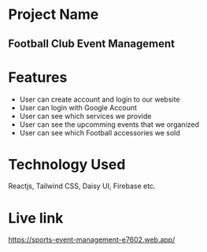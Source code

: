 # Project Name
## Football Club Event Management

# Features

* User can create account and login to our website
* User can login with Google Account
* User can see which services we provide
* User can see the upcomming events that we organized
* User can see which Football accessories we sold

# Technology Used
Reactjs, Tailwind CSS, Daisy UI, Firebase etc.

# Live link
https://sports-event-management-e7602.web.app/
